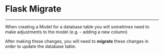 # Flask Migrate
---
When creating a Model for a database table you will sometimes need to make adjustments to the model (e.g. - adding a new column)

After making these changes, you will need to **migrate** these changes in order to update the database table.
